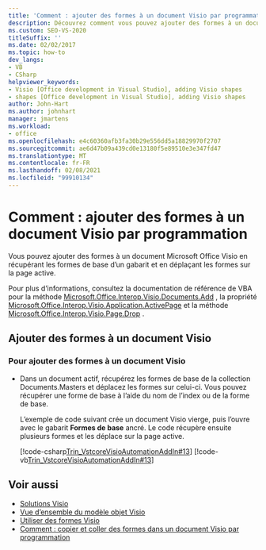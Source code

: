 ```yaml
---
title: 'Comment : ajouter des formes à un document Visio par programmation'
description: Découvrez comment vous pouvez ajouter des formes à un document Microsoft Office Visio en extrayant les formes de gabarit d’un gabarit et en déplaçant les formes sur la page active.
ms.custom: SEO-VS-2020
titleSuffix: ''
ms.date: 02/02/2017
ms.topic: how-to
dev_langs:
- VB
- CSharp
helpviewer_keywords:
- Visio [Office development in Visual Studio], adding Visio shapes
- shapes [Office development in Visual Studio], adding Visio shapes
author: John-Hart
ms.author: johnhart
manager: jmartens
ms.workload:
- office
ms.openlocfilehash: e4c60360afb3fa30b29e556dd5a18829970f2707
ms.sourcegitcommit: ae6d47b09a439cd0e13180f5e89510e3e347fd47
ms.translationtype: MT
ms.contentlocale: fr-FR
ms.lasthandoff: 02/08/2021
ms.locfileid: "99910134"
---
```

# <a name="how-to-programmatically-add-shapes-to-a-visio-document"></a>Comment : ajouter des formes à un document Visio par programmation
  Vous pouvez ajouter des formes à un document Microsoft Office Visio en récupérant les formes de base d’un gabarit et en déplaçant les formes sur la page active.

 Pour plus d’informations, consultez la documentation de référence de VBA pour la méthode [Microsoft.Office.Interop.Visio.Documents.Add](/office/vba/api/Visio.Documents.Add) , la propriété [Microsoft.Office.Interop.Visio.Application.ActivePage](/office/vba/api/Visio.Application.ActivePage) et la méthode [Microsoft.Office.Interop.Visio.Page.Drop](/office/vba/api/Visio.Page.Drop) .

## <a name="add-shapes-to-a-visio-document"></a>Ajouter des formes à un document Visio

### <a name="to-add-shapes-to-a-visio-document"></a>Pour ajouter des formes à un document Visio

- Dans un document actif, récupérez les formes de base de la collection Documents.Masters et déplacez les formes sur celui-ci. Vous pouvez récupérer une forme de base à l’aide du nom de l’index ou de la forme de base.

     L’exemple de code suivant crée un document Visio vierge, puis l’ouvre avec le gabarit **Formes de base** ancré. Le code récupère ensuite plusieurs formes et les déplace sur la page active.

     [!code-csharp[Trin_VstcoreVisioAutomationAddIn#13](../vsto/codesnippet/CSharp/trin_vstcorevisioautomationaddin/ThisAddIn.cs#13)]
     [!code-vb[Trin_VstcoreVisioAutomationAddIn#13](../vsto/codesnippet/VisualBasic/trin_vstcorevisioautomationaddin/ThisAddIn.vb#13)]

## <a name="see-also"></a>Voir aussi
- [Solutions Visio](../vsto/visio-solutions.md)
- [Vue d’ensemble du modèle objet Visio](../vsto/visio-object-model-overview.md)
- [Utiliser des formes Visio](../vsto/working-with-visio-shapes.md)
- [Comment : copier et coller des formes dans un document Visio par programmation](../vsto/how-to-programmatically-copy-and-paste-shapes-in-a-visio-document.md)

